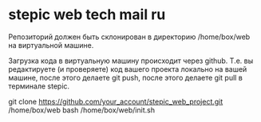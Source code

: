 # stepic web tech mail ru
Репозиторий должен быть склонирован в директорию /home/box/web  на виртуальной машине.

Загрузка кода в виртуальную машину происходит через github. Т.е. вы редактируете (и проверяете) код вашего проекта локально на вашей машине, после этого делаете git push, после этого делаете git pull в терминале stepic.

git clone https://github.com/your_account/stepic_web_project.git /home/box/web
bash /home/box/web/init.sh